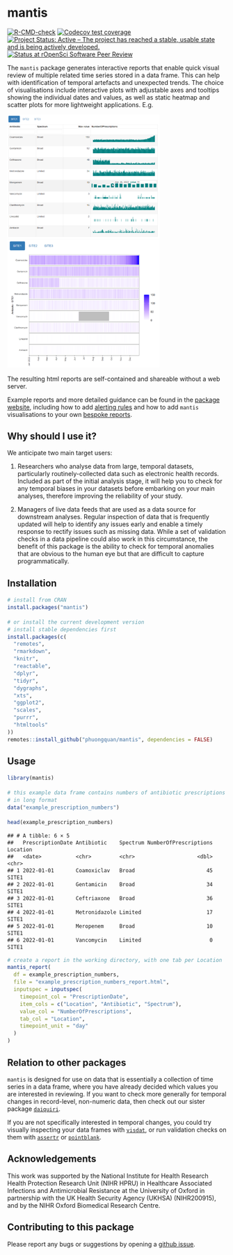
<!-- README.md is generated from README.Rmd. Please edit that file -->

# mantis

<!-- badges: start -->

[![R-CMD-check](https://github.com/phuongquan/mantis/actions/workflows/R-CMD-check.yaml/badge.svg)](https://github.com/phuongquan/mantis/actions/workflows/R-CMD-check.yaml)
[![Codecov test
coverage](https://codecov.io/gh/phuongquan/mantis/graph/badge.svg)](https://app.codecov.io/gh/phuongquan/mantis)
[![Project Status: Active – The project has reached a stable, usable
state and is being actively
developed.](https://www.repostatus.org/badges/latest/active.svg)](https://www.repostatus.org/#active)
[![Status at rOpenSci Software Peer
Review](https://badges.ropensci.org/710_status.svg)](https://github.com/ropensci/software-review/issues/710)
<!-- badges: end -->

The `mantis` package generates interactive reports that enable quick
visual review of multiple related time series stored in a data frame.
This can help with identification of temporal artefacts and unexpected
trends. The choice of visualisations include interactive plots with
adjustable axes and tooltips showing the individual dates and values, as
well as static heatmap and scatter plots for more lightweight
applications. E.g.

<img src="man/figures/example_prescription_numbers_interactive.png" width="350" /><img src="man/figures/example_prescription_numbers_heatmap.png" width="350" />

The resulting html reports are self-contained and shareable without a
web server.

Example reports and more detailed guidance can be found in the [package
website](https://phuongquan.github.io/mantis/index.html), including how
to add [alerting
rules](https://phuongquan.github.io/mantis/articles/alert-rules.html)
and how to add `mantis` visualisations to your own [bespoke
reports](https://phuongquan.github.io/mantis/articles/bespoke-reports.html).

## Why should I use it?

We anticipate two main target users:

1.  Researchers who analyse data from large, temporal datasets,
    particularly routinely-collected data such as electronic health
    records. Included as part of the initial analysis stage, it will
    help you to check for any temporal biases in your datasets before
    embarking on your main analyses, therefore improving the reliability
    of your study.

2.  Managers of live data feeds that are used as a data source for
    downstream analyses. Regular inspection of data that is frequently
    updated will help to identify any issues early and enable a timely
    response to rectify issues such as missing data. While a set of
    validation checks in a data pipeline could also work in this
    circumstance, the benefit of this package is the ability to check
    for temporal anomalies that are obvious to the human eye but that
    are difficult to capture programmatically.

## Installation

``` r
# install from CRAN
install.packages("mantis")

# or install the current development version
# install stable dependencies first
install.packages(c(
  "remotes",
  "rmarkdown",
  "knitr",
  "reactable",
  "dplyr",
  "tidyr",
  "dygraphs",
  "xts",
  "ggplot2",
  "scales",
  "purrr",
  "htmltools"
))
remotes::install_github("phuongquan/mantis", dependencies = FALSE)
```

## Usage

``` r
library(mantis)

# this example data frame contains numbers of antibiotic prescriptions 
# in long format
data("example_prescription_numbers")

head(example_prescription_numbers)
```

    ## # A tibble: 6 × 5
    ##   PrescriptionDate Antibiotic    Spectrum NumberOfPrescriptions Location
    ##   <date>           <chr>         <chr>                    <dbl> <chr>   
    ## 1 2022-01-01       Coamoxiclav   Broad                       45 SITE1   
    ## 2 2022-01-01       Gentamicin    Broad                       34 SITE1   
    ## 3 2022-01-01       Ceftriaxone   Broad                       36 SITE1   
    ## 4 2022-01-01       Metronidazole Limited                     17 SITE1   
    ## 5 2022-01-01       Meropenem     Broad                       10 SITE1   
    ## 6 2022-01-01       Vancomycin    Limited                      0 SITE1

``` r
# create a report in the working directory, with one tab per Location
mantis_report(
  df = example_prescription_numbers,
  file = "example_prescription_numbers_report.html",
  inputspec = inputspec(
    timepoint_col = "PrescriptionDate",
    item_cols = c("Location", "Antibiotic", "Spectrum"),
    value_col = "NumberOfPrescriptions",
    tab_col = "Location",
    timepoint_unit = "day"
  )
)
```

## Relation to other packages

`mantis` is designed for use on data that is essentially a collection of
time series in a data frame, where you have already decided which values
you are interested in reviewing. If you want to check more generally for
temporal changes in record-level, non-numeric data, then check out our
sister package
[`daiquiri`](https://ropensci.github.io/daiquiri/index.html).

If you are not specifically interested in temporal changes, you could
try visually inspecting your data frames with
[`visdat`](https://docs.ropensci.org/visdat/), or run validation checks
on them with
[`assertr`](https://docs.ropensci.org/assertr/articles/assertr.html) or
[`pointblank`](https://rstudio.github.io/pointblank/).

## Acknowledgements

This work was supported by the National Institute for Health Research
Health Protection Research Unit (NIHR HPRU) in Healthcare Associated
Infections and Antimicrobial Resistance at the University of Oxford in
partnership with the UK Health Security Agency (UKHSA) (NIHR200915), and
by the NIHR Oxford Biomedical Research Centre.

## Contributing to this package

Please report any bugs or suggestions by opening a [github
issue](https://github.com/phuongquan/mantis/issues).

